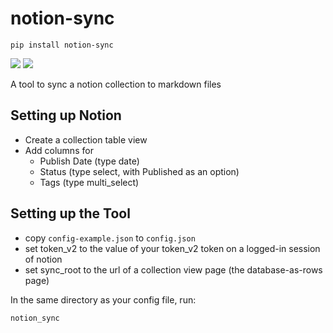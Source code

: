 # notion-sync

```
pip install notion-sync
```

![](https://www.travis-ci.org/Adjective-Object/notion-md-sync.svg?branch=master) ![](https://img.shields.io/badge/straight-passing-brightgreen.svg)

A tool to sync a notion collection to markdown files

## Setting up Notion

- Create a collection table view
- Add columns for
  - Publish Date (type date)
  - Status (type select, with Published as an option)
  - Tags (type multi_select)

## Setting up the Tool

- copy `config-example.json` to `config.json`
- set token_v2 to the value of your token_v2 token on a logged-in session of notion
- set sync_root to the url of a collection view page (the database-as-rows page)

In the same directory as your config file, run:

```
notion_sync
```
